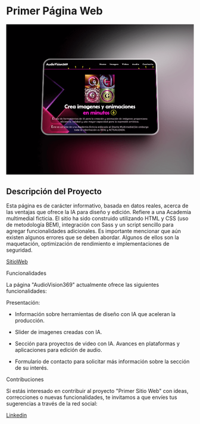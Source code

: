# Primer Página Web
![La IA en el ámbito multimedial](./img/AudioVision.png)
## Descripción del Proyecto
Esta página es de carácter informativo, basada en datos reales, acerca de las ventajas que ofrece la IA para diseño y edición. Refiere a una Academia multimedial ficticia.
El sitio ha sido construido utilizando HTML y CSS (uso de metodología BEM), integración con Sass y un script sencillo para agregar funcionalidades adicionales.
Es importante mencionar que aún existen algunos errores que se deben abordar. Algunos de ellos son la maquetación, optimización de rendimiento e implementaciones de seguridad.

[SitioWeb](https://crysg011.github.io/SitioWeb/) 

Funcionalidades

La página "AudioVision369" actualmente ofrece las siguientes funcionalidades:

Presentación:
- Información sobre herramientas de diseño con IA que aceleran la producción.

- Slider de imagenes creadas con IA.

- Sección para proyectos de video con IA. Avances en plataformas y aplicaciones para edición de audio.

- Formulario de contacto para solicitar más información sobre la sección de su interés.

Contribuciones
<p>Si estás interesado en contribuir al proyecto "Primer Sitio Web" con ideas, correcciones o nuevas funcionalidades, te invitamos a que envíes tus sugerencias a través de la red social: </p>

[Linkedin](https://www.linkedin.com/in/crystina-g-cristina-gonzalez-9337b0233/)
